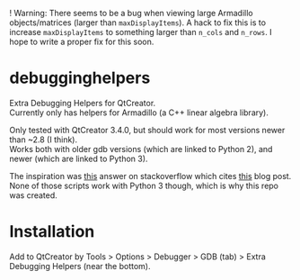 ! Warning: There seems to be a bug when viewing large Armadillo objects/matrices (larger than `maxDisplayItems`). A hack to fix this is to increase `maxDisplayItems` to something larger than `n_cols` and `n_rows`. I hope to write a proper fix for this soon.

# debugginghelpers
Extra Debugging Helpers for QtCreator.  
Currently only has helpers for Armadillo (a C++ linear algebra library).

Only tested with QtCreator 3.4.0, but should work for most versions newer than ~2.8 (I think).  
Works both with older gdb versions (which are linked to Python 2), and newer (which are linked to Python 3).

The inspiration was [this](http://stackoverflow.com/a/29984170/1850917) answer on stackoverflow which cites [this](http://plohrmann.blogspot.no/2013/10/writing-debug-visualizers-for-gdb.html) blog post.  
None of those scripts work with Python 3 though, which is why this repo was created.

# Installation
Add to QtCreator by Tools > Options > Debugger > GDB (tab) > Extra Debugging Helpers (near the bottom).
